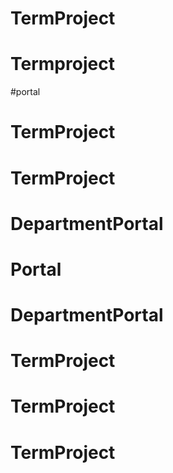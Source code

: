 # TermProject
# Termproject
#portal
# TermProject
# TermProject
# DepartmentPortal
# Portal
# DepartmentPortal
# TermProject
# TermProject
# TermProject
